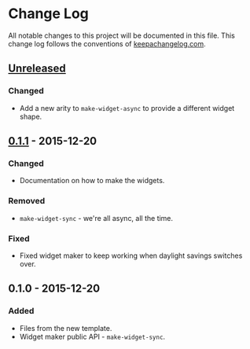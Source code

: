 # Change Log
All notable changes to this project will be documented in this file. This change log follows the conventions of [keepachangelog.com](http://keepachangelog.com/).

## [Unreleased][unreleased]
### Changed
- Add a new arity to `make-widget-async` to provide a different widget shape.

## [0.1.1] - 2015-12-20
### Changed
- Documentation on how to make the widgets.

### Removed
- `make-widget-sync` - we're all async, all the time.

### Fixed
- Fixed widget maker to keep working when daylight savings switches over.

## 0.1.0 - 2015-12-20
### Added
- Files from the new template.
- Widget maker public API - `make-widget-sync`.

[unreleased]: https://github.com/your-name/captcha2/compare/0.1.1...HEAD
[0.1.1]: https://github.com/your-name/captcha2/compare/0.1.0...0.1.1
